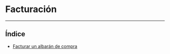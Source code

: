 # Facturación
----------------------

## Índice

  * [Facturar un albarán de compra](./facturar_albaranesprov.md)